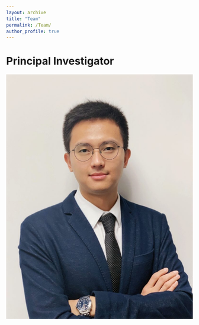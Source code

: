 ```yaml
---
layout: archive
title: "Team"
permalink: /Team/
author_profile: true
---
```


Principal Investigator 
======
![Editing a markdown file for a talk](/images/Ge.jpg) 